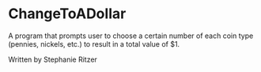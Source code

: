 # ChangeToADollar

A program that prompts user to choose a certain number of each coin type (pennies, nickels, etc.) to result in a total value of $1.

Written by Stephanie Ritzer
